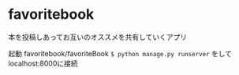 # favoritebook

本を投稿しあってお互いのオススメを共有していくアプリ

起動
favoritebook/favoriteBook
 `$ python manage.py runserver`
をしてlocalhost:8000に接続


